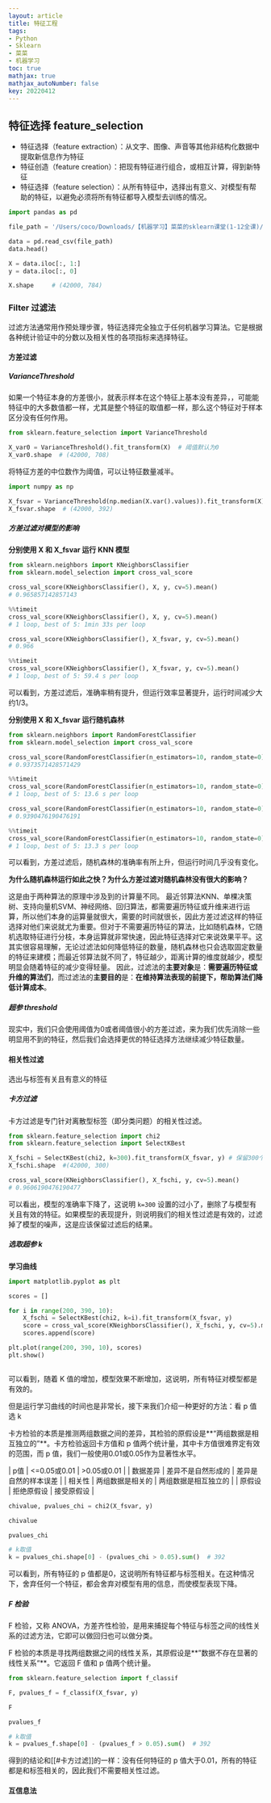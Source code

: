 ```yaml
---
layout: article
title: 特征工程
tags: 
- Python
- Sklearn
- 菜菜
- 机器学习
toc: true
mathjax: true
mathjax_autoNumber: false
key: 20220412
---
```


## 特征选择 feature_selection

- 特征选择（feature extraction）：从文字、图像、声音等其他非结构化数据中提取新信息作为特征
- 特征创造（feature creation）：把现有特征进行组合，或相互计算，得到新特征
- 特征选择（feature selection）：从所有特征中，选择出有意义、对模型有帮助的特征，以避免必须将所有特征都导入模型去训练的情况。

```python
import pandas as pd

file_path = '/Users/coco/Downloads/【机器学习】菜菜的sklearn课堂(1-12全课)/03数据预处理和特征工程/digit recognizor.csv')

data = pd.read_csv(file_path)
data.head()

X = data.iloc[:, 1:]
y = data.iloc[:, 0]

X.shape		# (42000, 784)
```

### Filter 过滤法

过滤方法通常用作预处理步骤，特征选择完全独立于任何机器学习算法。它是根据各种统计验证中的分数以及相关性的各项指标来选择特征。

#### 方差过滤

##### VarianceThreshold

如果一个特征本身的方差很小，就表示样本在这个特征上基本没有差异，，可能能特征中的大多数值都一样，尤其是整个特征的取值都一样，那么这个特征对于样本区分没有任何作用。

```python
from sklearn.feature_selection import VarianceThreshold

X_var0 = VarianceThreshold().fit_transform(X)  # 阈值默认为0
X_var0.shape  # (42000, 708)
```

将特征方差的中位数作为阈值，可以让特征数量减半。

```python
import numpy as np

X_fsvar = VarianceThreshold(np.median(X.var().values)).fit_transform(X)
X_fsvar.shape  # (42000, 392)
```

##### 方差过滤对模型的影响

**分别使用 X 和 X_fsvar 运行 KNN 模型**

```python
from sklearn.neighbors import KNeighborsClassifier
from sklearn.model_selection import cross_val_score

cross_val_score(KNeighborsClassifier(), X, y, cv=5).mean()	
# 0.965857142857143

%%timeit
cross_val_score(KNeighborsClassifier(), X, y, cv=5).mean()
# 1 loop, best of 5: 1min 33s per loop
```

```python
cross_val_score(KNeighborsClassifier(), X_fsvar, y, cv=5).mean()
# 0.966

%%timeit
cross_val_score(KNeighborsClassifier(), X_fsvar, y, cv=5).mean()
# 1 loop, best of 5: 59.4 s per loop
```

可以看到，方差过滤后，准确率稍有提升，但运行效率显著提升，运行时间减少大约1/3。

**分别使用 X 和 X_fsvar 运行随机森林**

```python
from sklearn.neighbors import RandomForestClassifier
from sklearn.model_selection import cross_val_score

cross_val_score(RandomForestClassifier(n_estimators=10, random_state=0), X, y, cv=5).mean()
# 0.9373571428571429

%%timeit
cross_val_score(RandomForestClassifier(n_estimators=10, random_state=0), X, y, cv=5).mean()
# 1 loop, best of 5: 13.6 s per loop
```

```python
cross_val_score(RandomForestClassifier(n_estimators=10, random_state=0), X_fsvar, y, cv=5).mean()
# 0.9390476190476191

%%timeit
cross_val_score(RandomForestClassifier(n_estimators=10, random_state=0), X_fsvar, y, cv=5).mean()
# 1 loop, best of 5: 13.3 s per loop
```

可以看到，方差过滤后，随机森林的准确率有所上升，但运行时间几乎没有变化。

**为什么随机森林运行如此之快？为什么方差过滤对随机森林没有很大的影响？**

这是由于两种算法的原理中涉及到的计算量不同。
最近邻算法KNN、单棵决策树、支持向量机SVM、神经网络、回归算法，都需要遍历特征或升维来进行运算，所以他们本身的运算量就很大，需要的时间就很长，因此方差过滤这样的特征选择对他们来说就尤为重要。但对于不需要遍历特征的算法，比如随机森林，它随机选取特征进行分枝，本身运算就非常快速，因此特征选择对它来说效果平平。这其实很容易理解，无论过滤法如何降低特征的数量，随机森林也只会选取固定数量的特征来建模；而最近邻算法就不同了，特征越少，距离计算的维度就越少，模型明显会随着特征的减少变得轻量。
因此，过滤法的**主要对象**是：**需要遍历特征或升维的算法们**，而过滤法的**主要目的**是：**在维持算法表现的前提下，帮助算法们降低计算成本**。

##### 超参 threshold

现实中，我们只会使用阈值为0或者阈值很小的方差过滤，来为我们优先消除一些明显用不到的特征，然后我们会选择更优的特征选择方法继续减少特征数量。

#### 相关性过滤

选出与标签有关且有意义的特征

##### 卡方过滤

卡方过滤是专门针对离散型标签（即分类问题）的相关性过滤。

```python
from sklearn.feature_selection import chi2
from sklearn.feature_selection import SelectKBest

X_fschi = SelectKBest(chi2, k=300).fit_transform(X_fsvar, y) # 保留300个特征
X_fschi.shape  #(42000, 300)

cross_val_score(KNeighborsClassifier(), X_fschi, y, cv=5).mean()
# 0.9606190476190477
```

可以看出，模型的准确率下降了，这说明 `k=300` 设置的过小了，删除了与模型有关且有效的特征。如果模型的表现提升，则说明我们的相关性过滤是有效的，过滤掉了模型的噪声，这是应该保留过滤后的结果。

##### 选取超参 k

**学习曲线**

```python
import matplotlib.pyplot as plt

scores = []

for i in range(200, 390, 10):
	X_fschi = SelectKBest(chi2, k=i).fit_transform(X_fsvar, y)
	score = cross_val_score(KNeighborsClassifier(), X_fschi, y, cv=5).mean()
	scores.append(score)

plt.plot(range(200, 390, 10), scores)
plt.show()
```

<div align="center">
	<img data="https://raw.githubusercontent.com/cocotwp/cocotwp.github.io/master/assets/images/数据预处理与特征工程/过滤法-卡方过滤.png" width="80%" />
</div>
 
 可以看到，随着 K 值的增加，模型效果不断增加，这说明，所有特征对模型都是有效的。
 
 但是运行学习曲线的时间也是非常长，接下来我们介绍一种更好的方法：看 p 值选 k
 
 卡方检验的本质是推测两组数据之间的差异，其检验的原假设是**“两组数据是相互独立的”**。卡方检验返回卡方值和 p 值两个统计量，其中卡方值很难界定有效的范围，而 p 值，我们一般使用0.01或0.05作为显著性水平。
 
 | p值 | <=0.05或0.01 | >0.05或0.01 |
 | 数据差异 | 差异不是自然形成的 | 差异是自然的样本误差 |
 | 相关性 | 两组数据是相关的 | 两组数据是相互独立的 |
 | 原假设 | 拒绝原假设 | 接受原假设 |
 
 ```python
chivalue, pvalues_chi = chi2(X_fsvar, y)

chivalue

pvalues_chi

# k取值
k = pvalues_chi.shape[0] - (pvalues_chi > 0.05).sum()  # 392
```

可以看到，所有特征的 p 值都是0，这说明所有特征都与标签相关。在这种情况下，舍弃任何一个特征，都会舍弃对模型有用的信息，而使模型表现下降。

##### F 检验

F 检验，又称 ANOVA，方差齐性检验，是用来捕捉每个特征与标签之间的线性关系的过滤方法，它即可以做回归也可以做分类。

F 检验的本质是寻找两组数据之间的线性关系，其原假设是**”数据不存在显著的线性关系“**。它返回 F 值和 p 值两个统计量。

```python
from sklearn.feature_selection import f_classif

F, pvalues_f = f_classif(X_fsvar, y)

F

pvalues_f

# k取值
k = pvalues_f.shape[0] - (pvalues_f > 0.05).sum()  # 392
```

得到的结论和[[#卡方过滤]]的一样：没有任何特征的 p 值大于0.01，所有的特征都是和标签相关的，因此我们不需要相关性过滤。

#### 互信息法

